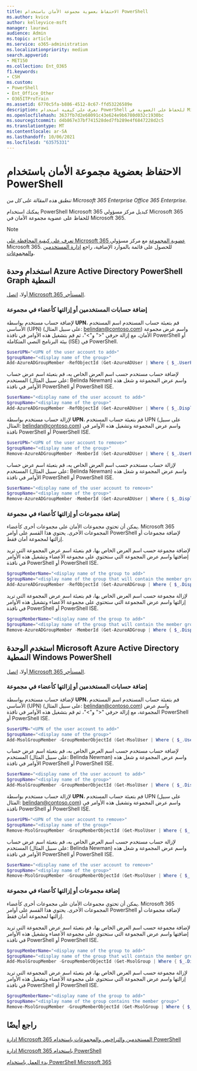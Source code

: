 ```yaml
---
title: الاحتفاظ بعضوية مجموعة الأمان باستخدام PowerShell
ms.author: kvice
author: kelleyvice-msft
manager: laurawi
audience: Admin
ms.topic: article
ms.service: o365-administration
ms.localizationpriority: medium
search.appverid:
- MET150
ms.collection: Ent_O365
f1.keywords:
- CSH
ms.custom:
- PowerShell
- Ent_Office_Other
- O365ITProTrain
ms.assetid: 6770c5fa-b886-4512-8c67-ffd53226589e
description: تعرف على كيفية استخدام PowerShell للحفاظ على العضوية في Microsoft 365 المجموعات.
ms.openlocfilehash: 3637fb7d2e68091c43e624e9b6780d032c1930bc
ms.sourcegitcommit: d4b867e37bf741528ded7fb289e4f6847228d2c5
ms.translationtype: MT
ms.contentlocale: ar-SA
ms.lasthandoff: 10/06/2021
ms.locfileid: "63575331"
---
```

# <a name="maintain-security-group-membership-with-powershell"></a>الاحتفاظ بعضوية مجموعة الأمان باستخدام PowerShell

*تنطبق هذه المقالة على كل من Microsoft 365 Enterprise Office 365 Enterprise.*

يمكنك استخدام PowerShell Microsoft 365 كبديل مركز مسؤولي Microsoft 365 للحفاظ على عضوية مجموعة الأمان في Microsoft 365. 

>[!Note]
>[تعرف على كيفية المحافظة على Microsoft 365 عضوية المجموعة](../admin/create-groups/add-or-remove-members-from-groups.md) مع مركز مسؤولي Microsoft 365. للحصول على قائمة بالموارد الإضافية، راجع [إدارة المستخدمين والمجموعات](/admin).
>

## <a name="use-the-azure-active-directory-powershell-for-graph-module"></a>استخدام وحدة Azure Active Directory PowerShell Graph النمطية
أولا، [اتصل Microsoft 365 المستأجر](connect-to-microsoft-365-powershell.md#connect-with-the-azure-active-directory-powershell-for-graph-module).

### <a name="add-or-remove-user-accounts-as-members-of-a-group"></a>إضافة حسابات المستخدمين أو إزالتها كأعضاء في مجموعة

لإضافة حساب مستخدم بواسطة **UPN**، قم بتعبئة حساب المستخدم اسم المستخدم الأساسي (UPN) (على سبيل المثال: belindan@contoso.com) واسم عرض مجموعة الأمان، مع إزالة حرفي "<" و">"، ثم قم بتشغيل هذه الأوامر في نافذة PowerShell أو بيئة البرنامج النصي المتكاملة (ISE) في PowerShell.

```powershell
$userUPN="<UPN of the user account to add>"
$groupName="<display name of the group>"
Add-AzureADGroupMember -RefObjectId (Get-AzureADUser | Where { $_.UserPrincipalName -eq $userUPN }).ObjectID -ObjectId (Get-AzureADGroup | Where { $_.DisplayName -eq $groupName }).ObjectID
```

لإضافة حساب مستخدم حسب اسم العرض الخاص به، قم بتعبئة اسم عرض حساب المستخدم (على سبيل المثال: Belinda Newman) واسم عرض المجموعة و شغل هذه الأوامر في نافذة PowerShell أو PowerShell ISE.

```powershell
$userName="<display name of the user account to add>"
$groupName="<display name of the group>"
Add-AzureADGroupMember -RefObjectId (Get-AzureADUser | Where { $_.DisplayName -eq $userName }).ObjectID -ObjectId (Get-AzureADGroup | Where { $_.DisplayName -eq $groupName }).ObjectID
```

لإزالة حساب مستخدم بواسطة **UPN**، قم بتعبئة حساب المستخدم UPN (على سبيل المثال: belindan@contoso.com) واسم عرض المجموعة وتشغيل هذه الأوامر في نافذة PowerShell أو PowerShell ISE.

```powershell
$userUPN="<UPN of the user account to remove>"
$groupName="<display name of the group>"
Remove-AzureADGroupMember -MemberId (Get-AzureADUser | Where { $_.UserPrincipalName -eq $userUPN }).ObjectID -ObjectID (Get-AzureADGroup | Where { $_.DisplayName -eq $groupName }).ObjectID
```

لإزالة حساب مستخدم حسب اسم العرض الخاص به، قم بتعبئة اسم عرض حساب المستخدم (على سبيل المثال: Belinda Newman) واسم عرض المجموعة و شغل هذه الأوامر في نافذة PowerShell أو PowerShell ISE.

```powershell
$userName="<display name of the user account to remove>"
$groupName="<display name of the group>"
Remove-AzureADGroupMember -MemberId (Get-AzureADUser | Where { $_.DisplayName -eq $userName }).ObjectID -ObjectID (Get-AzureADGroup | Where { $_.DisplayName -eq $groupName }).ObjectID
```

### <a name="add-or-remove-groups-as-members-of-a-group"></a>إضافة مجموعات أو إزالتها كأعضاء في مجموعة

يمكن أن تحتوي مجموعات الأمان على مجموعات أخرى كأعضاء. Microsoft 365 المجموعات الأخرى. يحتوي هذا القسم على أوامر PowerShell لإضافة مجموعات أو إزالتها لمجموعة أمان فقط.

لإضافة مجموعة حسب اسم العرض الخاص بها، قم بتعبئة اسم عرض المجموعة التي تريد إضافتها واسم عرض المجموعة التي ستحتوي على مجموعة الأعضاء وتشغيل هذه الأوامر في نافذة PowerShell أو PowerShell ISE.

```powershell
$groupMemberName="<display name of the group to add>"
$groupName="<display name of the group that will contain the member group>"
Add-AzureADGroupMember -RefObjectId (Get-AzureADGroup | Where { $_.DisplayName -eq $groupMemberName }).ObjectID -ObjectID (Get-AzureADGroup | Where { $_.DisplayName -eq $groupName }).ObjectID
```

لإزالة مجموعة حسب اسم العرض الخاص بها، قم بتعبئة اسم عرض المجموعة التي تريد إزالتها واسم عرض المجموعة التي ستحتوي على مجموعة الأعضاء وتشغيل هذه الأوامر في نافذة PowerShell أو PowerShell ISE.

```powershell
$groupMemberName="<display name of the group to add>"
$groupName="<display name of the group that will contain the member group>"
Remove-AzureADGroupMember -MemberId (Get-AzureADGroup | Where { $_.DisplayName -eq $groupMemberName }).ObjectID -ObjectID (Get-AzureADGroup | Where { $_.DisplayName -eq $groupName }).ObjectID
```

## <a name="use-the-microsoft-azure-active-directory-module-for-windows-powershell"></a>استخدم الوحدة Microsoft Azure Active Directory النمطية Windows PowerShell

أولا، [اتصل Microsoft 365 المستأجر](connect-to-microsoft-365-powershell.md#connect-with-the-microsoft-azure-active-directory-module-for-windows-powershell).


### <a name="add-or-remove-user-accounts-as-members-of-a-group"></a>إضافة حسابات المستخدمين أو إزالتها كأعضاء في مجموعة

لإضافة حساب مستخدم بواسطة **UPN**، قم بتعبئة حساب المستخدم اسم المستخدم الأساسي (UPN) (على سبيل المثال: belindan@contoso.com) واسم عرض المجموعة، مع إزالة حرفي "<" و">"، ثم قم بتشغيل هذه الأوامر في نافذة PowerShell أو PowerShell ISE.

```powershell
$userUPN="<UPN of the user account to add>"
$groupName="<display name of the group>"
Add-MsolGroupMember -GroupMemberObjectId (Get-MsolUser | Where { $_.UserPrincipalName -eq $userUPN }).ObjectID -GroupObjectId (Get-MsolGroup | Where { $_.DisplayName -eq $groupName }).ObjectID
```

لإضافة حساب مستخدم حسب اسم العرض الخاص به، قم بتعبئة اسم عرض حساب المستخدم (على سبيل المثال: Belinda Newman) واسم عرض المجموعة و شغل هذه الأوامر في نافذة PowerShell أو PowerShell ISE.

```powershell
$userName="<display name of the user account to add>"
$groupName="<display name of the group>"
Add-MsolGroupMember -GroupMemberObjectId (Get-MsolUser | Where { $_.DisplayName -eq $userName }).ObjectID -GroupObjectId (Get-MsolGroup | Where { $_.DisplayName -eq $groupName }).ObjectID
```

لإزالة حساب مستخدم بواسطة **UPN**، قم بتعبئة حساب المستخدم UPN (على سبيل المثال: belindan@contoso.com) واسم عرض المجموعة وتشغيل هذه الأوامر في نافذة PowerShell أو PowerShell ISE.

```powershell
$userUPN="<UPN of the user account to remove>"
$groupName="<display name of the group>"
Remove-MsolGroupMember -GroupMemberObjectId (Get-MsolUser | Where { $_.UserPrincipalName -eq $userUPN }).ObjectID -GroupObjectId (Get-MsolGroup | Where { $_.DisplayName -eq $groupName }).ObjectID
```

لإزالة حساب مستخدم حسب اسم العرض الخاص به، قم بتعبئة اسم عرض حساب المستخدم (على سبيل المثال: Belinda Newman) واسم عرض المجموعة و شغل هذه الأوامر في نافذة PowerShell أو PowerShell ISE.

```powershell
$userName="<display name of the user account to remove>"
$groupName="<display name of the group>"
Remove-MsolGroupMember -GroupMemberObjectId (Get-MsolUser | Where { $_.DisplayName -eq $userName }).ObjectID -GroupObjectId (Get-MsolGroup | Where { $_.DisplayName -eq $groupName }).ObjectID
```

### <a name="add-or-remove-groups-as-members-of-a-group"></a>إضافة مجموعات أو إزالتها كأعضاء في مجموعة

يمكن أن تحتوي مجموعات الأمان على مجموعات أخرى كأعضاء. Microsoft 365 المجموعات الأخرى. يحتوي هذا القسم على أوامر PowerShell لإضافة مجموعات أو إزالتها لمجموعة أمان فقط.

لإضافة مجموعة حسب اسم العرض الخاص بها، قم بتعبئة اسم عرض المجموعة التي تريد إضافتها واسم عرض المجموعة التي ستحتوي على مجموعة الأعضاء وتشغيل هذه الأوامر في نافذة PowerShell أو PowerShell ISE.

```powershell
$groupMemberName="<display name of the group to add>"
$groupName="<display name of the group that will contain the member group>"
Add-MsolGroupMember -GroupMemberObjectId (Get-MsolGroup | Where { $_.DisplayName -eq $groupMemberName }).ObjectID -GroupObjectId (Get-MsolGroup | Where { $_.DisplayName -eq $groupName }).ObjectID -GroupMemberType Group
```

لإزالة مجموعة حسب اسم العرض الخاص بها، قم بتعبئة اسم عرض المجموعة التي تريد إزالتها واسم عرض المجموعة التي ستحتوي على مجموعة الأعضاء وتشغيل هذه الأوامر في نافذة PowerShell أو PowerShell ISE.

```powershell
$groupMemberName="<display name of the group to add>"
$groupName="<display name of the group contains the member group>"
Remove-MsolGroupMember -GroupMemberObjectId (Get-MsolGroup | Where { $_.DisplayName -eq $groupMemberName }).ObjectID -GroupObjectId (Get-MsolGroup | Where { $_.DisplayName -eq $groupName }).ObjectID -GroupMemberType Group
```

## <a name="see-also"></a>راجع أيضًا

[إدارة Microsoft 365 المستخدمين والتراخيص والمجموعات باستخدام PowerShell](manage-user-accounts-and-licenses-with-microsoft-365-powershell.md)
  
[إدارة Microsoft 365 باستخدام PowerShell](manage-microsoft-365-with-microsoft-365-powershell.md)
  
[بدء العمل باستخدام PowerShell Microsoft 365](getting-started-with-microsoft-365-powershell.md)